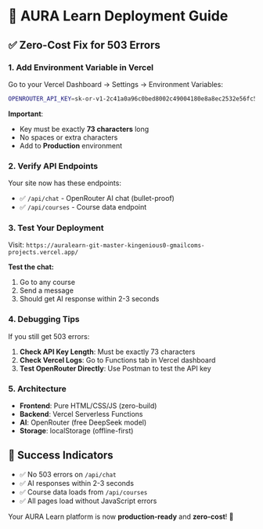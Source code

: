 # 🚀 AURA Learn Deployment Guide

## ✅ Zero-Cost Fix for 503 Errors

### **1. Add Environment Variable in Vercel**

Go to your Vercel Dashboard → Settings → Environment Variables:

```bash
OPENROUTER_API_KEY=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
```

**Important**: 
- Key must be exactly **73 characters** long
- No spaces or extra characters
- Add to **Production** environment

### **2. Verify API Endpoints**

Your site now has these endpoints:

- ✅ `/api/chat` - OpenRouter AI chat (bullet-proof)
- ✅ `/api/courses` - Course data endpoint

### **3. Test Your Deployment**

Visit: `https://auralearn-git-master-kingenious0-gmailcoms-projects.vercel.app/`

**Test the chat:**
1. Go to any course
2. Send a message
3. Should get AI response within 2-3 seconds

### **4. Debugging Tips**

If you still get 503 errors:

1. **Check API Key Length**: Must be exactly 73 characters
2. **Check Vercel Logs**: Go to Functions tab in Vercel dashboard
3. **Test OpenRouter Directly**: Use Postman to test the API key

### **5. Architecture**

- **Frontend**: Pure HTML/CSS/JS (zero-build)
- **Backend**: Vercel Serverless Functions
- **AI**: OpenRouter (free DeepSeek model)
- **Storage**: localStorage (offline-first)

## 🎯 Success Indicators

- ✅ No 503 errors on `/api/chat`
- ✅ AI responses within 2-3 seconds
- ✅ Course data loads from `/api/courses`
- ✅ All pages load without JavaScript errors

Your AURA Learn platform is now **production-ready** and **zero-cost**! 🚀
